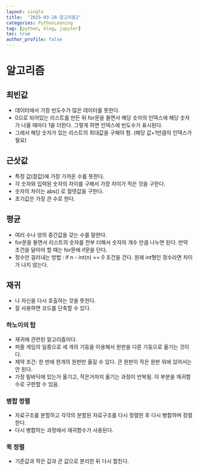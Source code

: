 ```yaml
---
layout: single
title:  "2025-03-28-알고리즘2"
categories: PythonLeaning
tag: [python, blog, jupyter]
toc: true
author_profile: false
---
```


<head>
  <style>
    table.dataframe {
      white-space: normal;
      width: 100%;
      height: 240px;
      display: block;
      overflow: auto;
      font-family: Arial, sans-serif;
      font-size: 0.9rem;
      line-height: 20px;
      text-align: center;
      border: 0px !important;
    }

    table.dataframe th {
      text-align: center;
      font-weight: bold;
      padding: 8px;
    }

    table.dataframe td {
      text-align: center;
      padding: 8px;
    }

    table.dataframe tr:hover {
      background: #b8d1f3; 
    }

    .output_prompt {
      overflow: auto;
      font-size: 0.9rem;
      line-height: 1.45;
      border-radius: 0.3rem;
      -webkit-overflow-scrolling: touch;
      padding: 0.8rem;
      margin-top: 0;
      margin-bottom: 15px;
      font: 1rem Consolas, "Liberation Mono", Menlo, Courier, monospace;
      color: $code-text-color;
      border: solid 1px $border-color;
      border-radius: 0.3rem;
      word-break: normal;
      white-space: pre;
    }

  .dataframe tbody tr th:only-of-type {
      vertical-align: middle;
  }

  .dataframe tbody tr th {
      vertical-align: top;
  }

  .dataframe thead th {
      text-align: center !important;
      padding: 8px;
  }

  .page__content p {
      margin: 0 0 0px !important;
  }

  .page__content p > strong {
    font-size: 0.8rem !important;
  }

  </style>
</head>



# **알고리즘**

## **최빈값**
* 데이터에서 가장 빈도수가 많은 데이터를 뜻한다.
* 0으로 되어있는 리스트를 만든 뒤 for문을 돌면서 해당 숫자의 인덱스에 해당 숫자가 나올 때마다 1을 더한다. 그렇게 하면 인덱스에 빈도수가 표시된다.
* 그래서 해당 숫자가 있는 리스트의 최대값을 구해야 함. (해당 값+1만큼의 인덱스가 필요)


## **근삿값**
* 특정 값(참값)에 가장 가까운 수를 뜻한다.
* 각 숫자와 입력된 숫자의 차이를 구해서 가장 차이가 적은 것을 구한다.
* 숫자의 차이는 abs() 로 절댓값을 구한다.
* 초기값은 가장 큰 수로 한다.

## **평균**
* 여러 수나 양의 중간값을 갖는 수를 말한다.
* for문을 돌면서 리스트의 숫자를 전부 더해서 숫자의 개수 만큼 나누면 된다. 만약 조건을 달아야 할 때는 for문에 if문을 단다.
* 정수만 걸러내는 방법 : if n - int(n) == 0  조건을 건다. 원래 int형인 정수라면 차이가 나지 않는다.

## **재귀**
* 나 자신을 다시 호출하는 것을 뜻한다.
* 잘 사용하면 코드를 단축할 수 있다.

### **하노이의 탑**
* 재귀에 관련된 알고리즘이다.
* 퍼즐 게임의 일종으로 세 개의 기둥을 이용해서 원판을 다른 기둥으로 옮기는 것이다.
* 제약 조건: 한 번에 한개의 원판만 옮길 수 있다. 큰 원판이 작은 원판 위에 있어서는 안 된다.
* 가장 밑바닥에 있는거 옮기고, 작은거까지 옮기는 과정이 반복됨. 이 부분을 재귀함수로 구현할 수 있음.

### **병합 정렬**
* 자료구조를 분할하고 각각의 분할된 자료구조를 다시 정렬한 후 다시 병합하며 정렬한다.
* 다시 병합하는 과정에서 재귀함수가 사용된다.

### **퀵 정렬**
* 기준값과 작은 값과 큰 값으로 분리한 뒤 다시 합친다.

















